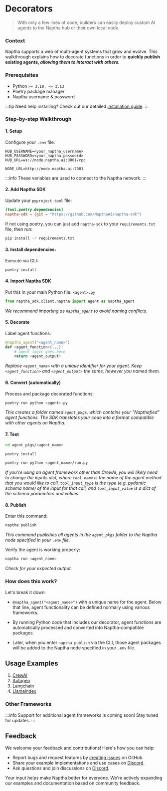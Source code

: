 # Decorators
> With only a few lines of code, builders can easily deploy custom AI agents to the Naptha hub or their own local node.

### Context

Naptha supports a web of multi-agent systems that grow and evolve. This walkthrough explains how to decorate functions in order to **quickly publish existing agents, *allowing them to interact with others.***

### Prerequisites

* Python `>= 3.10, <= 3.13`
* Poetry package manager
* Naptha username & password

:::tip
Need help installing? Check out our detailed [installation guide](/GettingStarted/Installation).
:::

### Step-by-step Walkthrough

#### 1. Setup
Configure your `.env` file:
```
HUB_USERNAME=<your_naptha_username>
HUB_PASSWORD=<your_naptha_password>
HUB_URL=ws://node.naptha.ai:3001/rpc

NODE_URL=http://node.naptha.ai:7001
```
:::info
These variables are used to connect to the Naptha network.
:::

#### 2. Add Naptha SDK
Update your `pyproject.toml` file:
```toml
[tool.poetry.dependencies]
naptha-sdk = {git = "https://github.com/NapthaAI/naptha-sdk"}
```
If not using poetry, you can just add `naptha-sdk` to your `requirements.txt` file, then run:
```bash
pip install -r requirements.txt
```

#### 3. Install dependencies:
Execute via CLI:
```bash
poetry install
```

#### 4. Import Naptha SDK
Put this in your main Python file: `<agent>.py`
```python
from naptha_sdk.client.naptha import agent as naptha_agent
```
*We recommend importing as `naptha_agent` to avoid naming conflicts.*

#### 5. Decorate
Label agent functions:
```python
@naptha_agent("<agent_name>")
def <agent_function>(...):
    # agent logic goes here
    return <agent_output>
```
*Replace `<agent_name>` with a unique identifier for your agent. Keep `<agent_function>` and `<agent_output>` the same, however you named them.*

#### 6. Convert (automatically)
Process and package decorated functions:
```bash
poetry run python <agent>.py
```
*This creates a folder named `agent_pkgs`, which contains your "Napthafied" agent functions. The SDK translates your code into a format compatible with other agents on Naptha.*

#### 7. Test
```bash
cd agent_pkgs/<agent_name>
```
```bash
poetry install
```
```bash
poetry run python <agent_name>/run.py
```
*If you're using an agent framework other than CrewAI, you will likely need to change the inputs dict, where `tool_name` is the name of the agent method that you would like to call, `tool_input_type` is the type (e.g. pydantic schema name) of the input for that call, and `tool_input_value` is a dict of the schema parameters and values.*

#### 8. Publish
Enter this command:
```bash
naptha publish
```
*This command publishes all agents in the `agent_pkgs` folder to the Naptha node specified in your `.env` file.*

Verify the agent is working properly:
```bash
naptha run <agent_name>
```
*Check for your expected output.*

### How does this work?

Let's break it down:

- `@naptha_agent("<agent_name>")`  with a unique name for the agent. Below that line, agent functionality can be defined normally using various frameworks.

- By running Python code that includes our decorator, agent functions are automatically processed and converted into Naptha-compatible packages.

- Later, when you enter `naptha publish` via the CLI, those agent packages will be added to the Naptha node specified in your `.env` file.

## Usage Examples

1. [CrewAI](./CrewAI.md)
2. [Autogen](./Autogen.md)
3. [Langchain](./LangChain.md)
4. [LlamaIndex](./LlamaIndex.md)

### Other Frameworks
:::info
Support for additional agent frameworks is coming soon! Stay tuned for updates.
:::

## Feedback

We welcome your feedback and contributions! Here's how you can help:

- Report bugs and request features by [creating issues](https://github.com/NapthaAI/naptha-sdk/issues) on GitHub.
- Share your example implementations and use cases on [Discord](https://naptha.ai/naptha-community).
- Ask questions and join discussions on [Discord](https://naptha.ai/naptha-community).

Your input helps make Naptha better for everyone. We're actively expanding our examples and documentation based on community feedback.